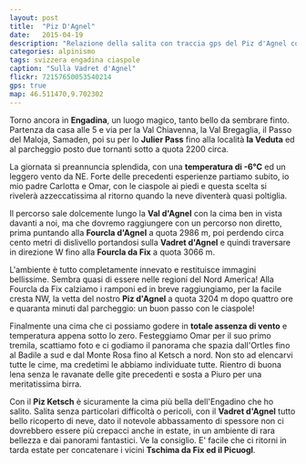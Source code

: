 ```yaml
---
layout: post
title:  "Piz D'Agnel"
date:   2015-04-19
description: "Relazione della salita con traccia gps del Piz d'Agnel con partenza dallo Julier Pass"
categories: alpinismo
tags: svizzera engadina ciaspole
caption: "Sulla Vadret d'Agnel"
flickr: 72157650053540214
gps: true
map: 46.511470,9.702302
---
```


Torno ancora in **Engadina**, un luogo magico, tanto bello da sembrare finto. Partenza da casa alle 5 e via per la Val Chiavenna, la Val Bregaglia, il Passo del Maloja, Samaden, poi su per lo **Julier Pass** fino alla località **la Veduta** ed al parcheggio posto due tornanti sotto a quota 2200 circa.

La giornata si preannuncia splendida, con una **temperatura di -6°C** ed un leggero vento da NE. Forte delle precedenti esperienze partiamo subito, io mio padre Carlotta e Omar, con le ciaspole ai piedi e questa scelta si rivelerà azzeccatissima al ritorno quando la neve diventerà quasi poltiglia.

Il percorso sale dolcemente lungo la **Val d'Agnel** con la cima ben in vista davanti a noi, ma che dovremo raggiungere con un percorso non diretto, prima puntando alla **Fourcla d'Agnel** a quota 2986 m, poi perdendo circa cento metri di dislivello portandosi sulla **Vadret d'Agnel**  e quindi traversare in direzione W fino alla **Fourcla da Fix** a quota 3066 m.

L'ambiente è tutto completamente innevato e restituisce immagini bellissime. Sembra quasi di essere nelle regioni del Nord America! Alla Fourcla da Fix calziamo i ramponi ed in breve raggiungiamo, per la facile cresta NW, la vetta del nostro **Piz d'Agnel** a quota 3204 m dopo quattro ore e quaranta minuti dal parcheggio: un buon passo con le ciaspole!

Finalmente una cima che ci possiamo godere in **totale assenza di vento** e temperatura appena sotto lo zero. Festeggiamo Omar per il suo primo tremila, scattiamo foto e ci godiamo il panorama che spazia dall'Ortles fino al Badile a sud e dal Monte Rosa fino al Ketsch a nord. Non sto ad elencarvi tutte le cime, ma credetimi le abbiamo individuate tutte. Rientro di buona lena senza le ravanate delle gite precedenti e sosta a Piuro per una meritatissima birra.

Con il **Piz Ketsch** è sicuramente la cima più bella dell'Engadino che ho salito. Salita senza particolari difficoltà o pericoli, con il **Vadret d'Agnel** tutto bello ricoperto di neve, dato il notevole abbassamento di spessore non ci dovrebbero essere più crepacci anche in estate, in un ambiente di rara bellezza e dai panorami fantastici. Ve la consiglio. E' facile che ci ritorni in tarda estate per concatenare i vicini **Tschima da Fix ed il Picuogl**.
